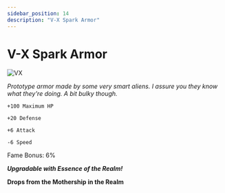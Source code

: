 ```yaml
---
sidebar_position: 14
description: "V-X Spark Armor"
---
```


# V-X Spark Armor

![VX](https://cdn.discordapp.com/attachments/1187552567295758487/1187848664027246712/V-X_Spark_Armor.png?ex=65986146&is=6585ec46&hm=41834f72764ca1cd992becadc3c864b000e35af4c03635bdc7a19107df4e7814&)

<i>Prototype armor made by some very smart aliens. I assure you they know what they're doing. A bit bulky though.</i>

    +100 Maximum HP
    
    +20 Defense
    
    +6 Attack
    
    -6 Speed
    
Fame Bonus: 6%

***Upgradable with Essence of the Realm!***

**Drops from the Mothership in the Realm**
